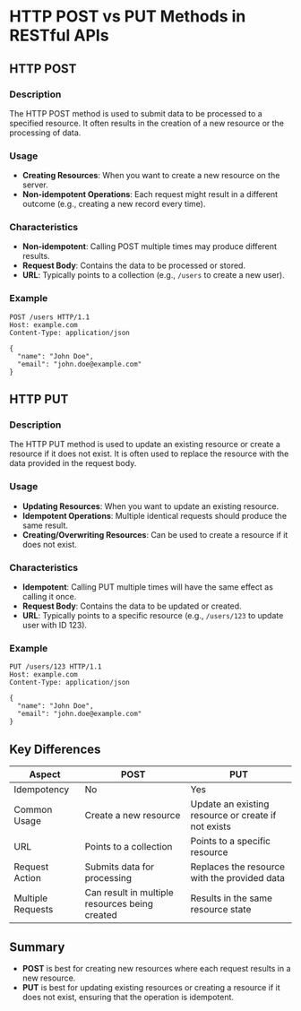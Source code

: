 # HTTP POST vs PUT Methods in RESTful APIs

## HTTP POST

### Description
The HTTP POST method is used to submit data to be processed to a specified resource. It often results in the creation of a new resource or the processing of data.

### Usage
- **Creating Resources**: When you want to create a new resource on the server.
- **Non-idempotent Operations**: Each request might result in a different outcome (e.g., creating a new record every time).

### Characteristics
- **Non-idempotent**: Calling POST multiple times may produce different results.
- **Request Body**: Contains the data to be processed or stored.
- **URL**: Typically points to a collection (e.g., `/users` to create a new user).

### Example
```http
POST /users HTTP/1.1
Host: example.com
Content-Type: application/json

{
  "name": "John Doe",
  "email": "john.doe@example.com"
}
```

## HTTP PUT

### Description
The HTTP PUT method is used to update an existing resource or create a resource if it does not exist. It is often used to replace the resource with the data provided in the request body.

### Usage
- **Updating Resources**: When you want to update an existing resource.
- **Idempotent Operations**: Multiple identical requests should produce the same result.
- **Creating/Overwriting Resources**: Can be used to create a resource if it does not exist.

### Characteristics
- **Idempotent**: Calling PUT multiple times will have the same effect as calling it once.
- **Request Body**: Contains the data to be updated or created.
- **URL**: Typically points to a specific resource (e.g., `/users/123` to update user with ID 123).

### Example
```http
PUT /users/123 HTTP/1.1
Host: example.com
Content-Type: application/json

{
  "name": "John Doe",
  "email": "john.doe@example.com"
}
```

## Key Differences

| Aspect              | POST                                                | PUT                                               |
|---------------------|-----------------------------------------------------|---------------------------------------------------|
| Idempotency         | No                                                  | Yes                                               |
| Common Usage        | Create a new resource                               | Update an existing resource or create if not exists |
| URL                 | Points to a collection                              | Points to a specific resource                     |
| Request Action      | Submits data for processing                         | Replaces the resource with the provided data      |
| Multiple Requests   | Can result in multiple resources being created      | Results in the same resource state                |

## Summary
- **POST** is best for creating new resources where each request results in a new resource.
- **PUT** is best for updating existing resources or creating a resource if it does not exist, ensuring that the operation is idempotent.